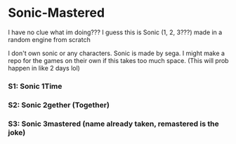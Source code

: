 # Sonic-Mastered
I have no clue what im doing???
I guess this is Sonic (1, 2, 3???) made in a random engine from scratch

I don't own sonic or any characters. Sonic is made by sega.
I might make a repo for the games on their own if this takes too much space. (This will prob happen in like 2 days lol)

### S1: Sonic 1Time
### S2: Sonic 2gether (Together)
### S3: Sonic 3mastered (name already taken, remastered is the joke)
